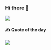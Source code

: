 ### Hi there 👋

<!--
**IronPlus/IronPlus** is a ✨ _special_ ✨ repository because its `README.md` (this file) appears on your GitHub profile.

Here are some ideas to get you started:

- 🔭 I’m currently working on ...
- 🌱 I’m currently learning ...
- 👯 I’m looking to collaborate on ...
- 🤔 I’m looking for help with ...
- 💬 Ask me about ...
- 📫 How to reach me: ...
- 😄 Pronouns: ...
- ⚡ Fun fact: ...
-->

<!-- [![My GitHub Stats](https://github-readme-stats.vercel.app/api/?username=IronPlus&count_private=true&theme=tokyonight&showicons=true)]() <br/> <br/> -->
![](https://github-readme-streak-stats.herokuapp.com/?user=IronPlus&theme=gruvbox&hide_border=false)

#### ✍️ Quote of the day
![](https://quotes-github-readme.vercel.app/api?type=horizontal&theme=radical)
